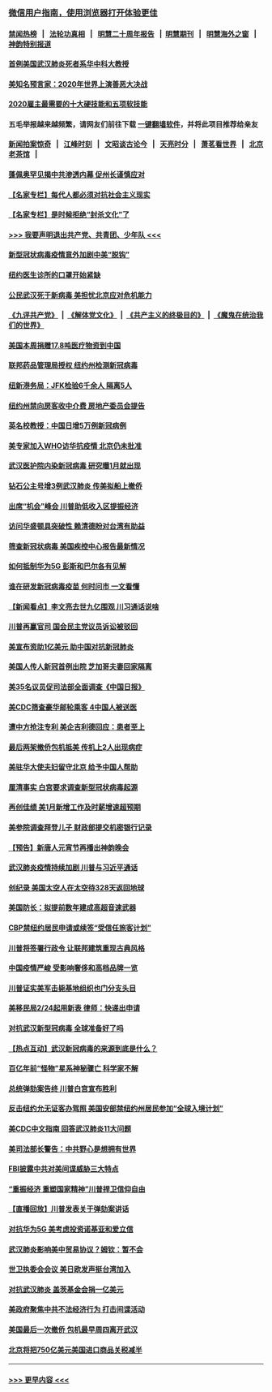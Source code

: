 ### [微信用户指南，使用浏览器打开体验更佳](https://github.com/gfw-breaker/banned-news1/blob/master/indexes/wechat-guide.md?t=0)
#### [禁闻热榜](热点新闻.md?t=0)  &nbsp;&nbsp;|&nbsp;&nbsp; [法轮功真相](https://github.com/gfw-breaker/truth/blob/master/README.md?t=0) &nbsp;&nbsp;|&nbsp;&nbsp; [明慧二十周年报告](https://github.com/gfw-breaker/mh-reports/blob/master/README.md?t=0) &nbsp;&nbsp;|&nbsp;&nbsp;[明慧期刊](https://github.com/gfw-breaker/mh-qikan) &nbsp;&nbsp;|&nbsp;&nbsp; [明慧海外之窗](https://github.com/gfw-breaker/mh-news/blob/master/README.md?t=0) &nbsp;&nbsp;|&nbsp;&nbsp; [神韵特别报道](https://github.com/gfw-breaker/mh-news/blob/master/shenyun.md?t=0)
#### [首例美国武汉肺炎死者系华中科大教授](../pages/nsc412/n11855500.md?t=02092133) 
#### [美知名预言家：2020年世界上演善恶大决战](../pages/nsc412/n11855418.md?t=02092133) 
#### [2020雇主最需要的十大硬技能和五项软技能](../pages/nsc412/n11850953.md?t=02092133) 
#### 五毛举报越来越频繁，请网友们前往下载 [一键翻墙软件](https://github.com/gfw-breaker/ssr-accounts)，并将此项目推荐给亲友
#### [新闻拍案惊奇](https://github.com/gfw-breaker/banned-news1/blob/master/pages/link4.md) &nbsp;&nbsp;|&nbsp;&nbsp; [江峰时刻](https://github.com/gfw-breaker/banned-news1/blob/master/pages/link4.md) &nbsp;&nbsp;|&nbsp;&nbsp; [文昭谈古论今](https://github.com/gfw-breaker/banned-news1/blob/master/pages/link4.md) &nbsp;&nbsp;|&nbsp;&nbsp; [天亮时分](https://github.com/gfw-breaker/banned-news1/blob/master/pages/link4.md) &nbsp;&nbsp;|&nbsp;&nbsp; [萧茗看世界](https://github.com/gfw-breaker/banned-news1/blob/master/pages/link4.md) &nbsp;&nbsp;|&nbsp;&nbsp; [北京老茶馆](https://github.com/gfw-breaker/banned-news1/blob/master/pages/link4.md) &nbsp;&nbsp;|&nbsp;&nbsp; 
#### [蓬佩奥罕见揭中共渗透内幕 促州长谨慎应对](../pages/nsc412/n11854685.md?t=02092133) 
#### [【名家专栏】每代人都必须对抗社会主义现实](../pages/nsc412/n11831412.md?t=02092133) 
#### [【名家专栏】是时候拒绝“封杀文化”了](../pages/nsc412/n11814093.md?t=02092133) 
#### [>>> 我要声明退出共产党、共青团、少年队 <<<](https://github.com/begood0513/goodnews/blob/master/quit/letter.md) 
#### [新型冠状病毒疫情意外加剧中美“脱钩”](../pages/nsc412/n11854475.md?t=02092133) 
#### [纽约医生诊所的口罩开始紧缺](../pages/nsc412/n11853364.md?t=02092133) 
#### [公民武汉死于新病毒 美担忧北京应对危机能力](../pages/nsc412/n11854331.md?t=02092133) 
#### [《九评共产党》](https://github.com/begood0513/9ping.md/blob/master/README.md) &nbsp;|&nbsp; [《解体党文化》](../../../../jtdwh.md/blob/master/README.md)  &nbsp;|&nbsp; [《共产主义的终极目的》](../../../../gczydzjmd.md/blob/master/README.md) &nbsp;|&nbsp; [《魔鬼在统治我们的世界》](../../../../mgztzwmdsj.md/blob/master/README.md) 
#### [美国本周捐赠17.8吨医疗物资到中国](../pages/nsc412/n11854269.md?t=02092133) 
#### [联邦药品管理局授权  纽约州检测新冠病毒](../pages/nsc412/n11853371.md?t=02092133) 
#### [纽新港务局：JFK检验6千余人  隔离5人](../pages/nsc412/n11853366.md?t=02092133) 
#### [纽约州禁向房客收中介费  房地产委员会提告](../pages/nsc412/n11853360.md?t=02092133) 
#### [英名校教授：中国日增5万例新冠病例](../pages/nsc412/n11854174.md?t=02092133) 
#### [美专家加入WHO访华抗疫情 北京仍未批准](../pages/nsc412/n11854043.md?t=02092133) 
#### [武汉医护院内染新冠病毒 研究曝1月就出现](../pages/nsc412/n11852928.md?t=02092133) 
#### [钻石公主号增3例武汉肺炎 传美拟船上撤侨](../pages/nsc412/n11853240.md?t=02092133) 
#### [出席“机会”峰会 川普助低收入区提振经济](../pages/nsc412/n11853232.md?t=02092133) 
#### [访问华盛顿具突破性 赖清德盼对台湾有助益](../pages/nsc412/n11853129.md?t=02092133) 
#### [筛查新冠状病毒 美国疾控中心报告最新情况](../pages/nsc412/n11853070.md?t=02092133) 
#### [如何抵制华为5G 彭斯和巴尔各有见解](../pages/nsc412/n11852535.md?t=02092133) 
#### [谁在研发新冠病毒疫苗 何时问市 一文看懂](../pages/nsc412/n11852840.md?t=02092133) 
#### [【新闻看点】李文亮去世九亿围观 川习通话说啥](../pages/nsc412/n11852360.md?t=02092133) 
#### [川普再赢官司 国会民主党议员诉讼被驳回](../pages/nsc412/n11852287.md?t=02092133) 
#### [美宣布资助1亿美元 助中国对抗新冠肺炎](../pages/nsc412/n11852531.md?t=02092133) 
#### [美国人传人新冠首例出院 芝加哥夫妻回家隔离](../pages/nsc412/n11852452.md?t=02092133) 
#### [美35名议员促司法部全面调查《中国日报》](../pages/nsc412/n11852435.md?t=02092133) 
#### [美CDC筛查豪华邮轮乘客 4中国人被送医](../pages/nsc412/n11852085.md?t=02092133) 
#### [遭中方抢注专利 美企吉利德回应：患者至上](../pages/nsc412/n11852037.md?t=02092133) 
#### [最后两架撤侨包机抵美 传机上2人出现病症](../pages/nsc412/n11852173.md?t=02092133) 
#### [美驻华大使夫妇留守北京 给予中国人帮助](../pages/nsc412/n11852165.md?t=02092133) 
#### [厘清事实 白宫要求调查新型冠状病毒起源](../pages/nsc412/n11852106.md?t=02092133) 
#### [再创佳绩 美1月新增工作及时薪增速超预期](../pages/nsc412/n11852174.md?t=02092133) 
#### [美参院调查拜登儿子 财政部提交机密银行记录](../pages/nsc412/n11851808.md?t=02092133) 
#### [【预告】新唐人元宵节再播出神韵晚会](../pages/nsc412/n11843192.md?t=02092133) 
#### [武汉肺炎疫情持续加剧 川普与习近平通话](../pages/nsc412/n11851613.md?t=02092133) 
#### [创纪录 美国太空人在太空待328天返回地球](../pages/nsc412/n11851266.md?t=02092133) 
#### [美国防长：拟提前数年建成高超音速武器](../pages/nsc412/n11850959.md?t=02092133) 
#### [CBP禁纽约居民申请或续签“受信任旅客计划”](../pages/nsc412/n11850857.md?t=02092133) 
#### [川普将签署行政令 让联邦建筑重现古典风格](../pages/nsc412/n11850654.md?t=02092133) 
#### [中国疫情严峻 受影响奢侈和高档品牌一览](../pages/nsc412/n11850319.md?t=02092133) 
#### [川普证实美军击毙基地组织也门分支头目](../pages/nsc412/n11850383.md?t=02092133) 
#### [美移民局2/24起用新表 律师：快递出申请](../pages/nsc412/n11848220.md?t=02092133) 
#### [对抗武汉新型冠病毒 全球准备好了吗](../pages/nsc412/n11850142.md?t=02092133) 
#### [【热点互动】武汉新冠病毒的来源到底是什么？](../pages/nsc412/n11849749.md?t=02092133) 
#### [百亿年前“怪物”星系神秘骤亡 科学家不解](../pages/nsc412/n11849863.md?t=02092133) 
#### [总统弹劾案告终 川普白宫宣布胜利](../pages/nsc412/n11849985.md?t=02092133) 
#### [反击纽约允无证客办驾照  美国安部禁纽约州居民参加“全球入境计划”](../pages/nsc412/n11849828.md?t=02092133) 
#### [美CDC中文指南 回答武汉肺炎11大问题](../pages/nsc412/n11849703.md?t=02092133) 
#### [美司法部长警告：中共野心是想拥有世界](../pages/nsc412/n11849769.md?t=02092133) 
#### [FBI披露中共对美间谍威胁三大特点](../pages/nsc412/n11849700.md?t=02092133) 
#### [“重振经济 重塑国家精神”川普捍卫信仰自由](../pages/nsc412/n11849641.md?t=02092133) 
#### [【直播回放】川普发表关于弹劾案讲话](../pages/nsc412/n11849472.md?t=02092133) 
#### [对抗华为5G 美考虑投资诺基亚和爱立信](../pages/nsc412/n11849510.md?t=02092133) 
#### [武汉肺炎影响美中贸易协议？姆钦：暂不会](../pages/nsc412/n11849497.md?t=02092133) 
#### [世卫执委会会议 美日欧发声挺台湾加入](../pages/nsc412/n11849433.md?t=02092133) 
#### [对抗武汉肺炎 盖茨基金会捐一亿美元](../pages/nsc412/n11848953.md?t=02092133) 
#### [美政府聚焦中共不法经济行为 打击间谍活动](../pages/nsc412/n11849322.md?t=02092133) 
#### [美国最后一次撤侨 包机最早周四离开武汉](../pages/nsc412/n11849395.md?t=02092133) 
#### [北京将把750亿美元美国进口商品关税减半](../pages/nsc412/n11848896.md?t=02092133) 

----
#### [ >>> 更早内容 <<< ](../indexes/nsc412-earlier.md)
